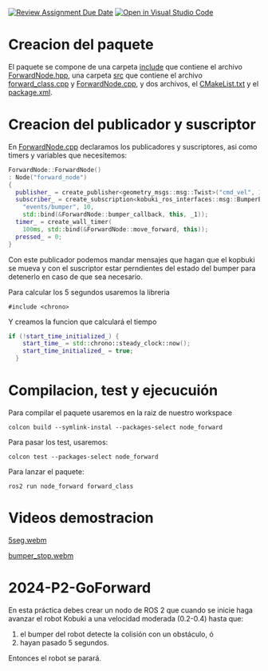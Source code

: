 [![Review Assignment Due Date](https://classroom.github.com/assets/deadline-readme-button-24ddc0f5d75046c5622901739e7c5dd533143b0c8e959d652212380cedb1ea36.svg)](https://classroom.github.com/a/79j9H7gG)
[![Open in Visual Studio Code](https://classroom.github.com/assets/open-in-vscode-718a45dd9cf7e7f842a935f5ebbe5719a5e09af4491e668f4dbf3b35d5cca122.svg)](https://classroom.github.com/online_ide?assignment_repo_id=13690311&assignment_repo_type=AssignmentRepo)

# Creacion del paquete
El paquete se compone de una carpeta [include](https://github.com/Docencia-fmrico/2024-p2-goforward-jmartinm2021/tree/main/node_forward/include/node_forward) que contiene el archivo [ForwardNode.hpp](https://github.com/Docencia-fmrico/2024-p2-goforward-jmartinm2021/blob/main/node_forward/include/node_forward/ForwardNode.hpp), una carpeta [src](https://github.com/Docencia-fmrico/2024-p2-goforward-jmartinm2021/tree/main/node_forward/src) que contiene el archivo [forward_class.cpp](https://github.com/Docencia-fmrico/2024-p2-goforward-jmartinm2021/blob/main/node_forward/src/forward_class.cpp) y [ForwardNode.cpp](https://github.com/Docencia-fmrico/2024-p2-goforward-jmartinm2021/blob/main/node_forward/src/node_forward/ForwardNode.cpp), y dos archivos, el [CMakeList.txt](https://github.com/Docencia-fmrico/2024-p2-goforward-jmartinm2021/blob/main/node_forward/CMakeLists.txt) y el [package.xml](https://github.com/Docencia-fmrico/2024-p2-goforward-jmartinm2021/blob/main/node_forward/package.xml).

# Creacion del publicador y suscriptor
En [ForwardNode.cpp](https://github.com/Docencia-fmrico/2024-p2-goforward-jmartinm2021/blob/main/node_forward/src/node_forward/ForwardNode.cpp) declaramos los publicadores y suscriptores, asi como timers y variables que necesitemos:
```cpp
ForwardNode::ForwardNode()
: Node("forward_node")
{
  publisher_ = create_publisher<geometry_msgs::msg::Twist>("cmd_vel", 10);
  subscriber_ = create_subscription<kobuki_ros_interfaces::msg::BumperEvent>(
    "events/bumper", 10,
    std::bind(&ForwardNode::bumper_callback, this, _1));
  timer_ = create_wall_timer(
    100ms, std::bind(&ForwardNode::move_forward, this));
  pressed_ = 0;
}
```

Con este publicador podemos mandar mensajes que hagan que el kopbuki se mueva y con el suscriptor estar perndientes del estado del bumper para detenerlo en caso de que sea necesario.

Para calcular los 5 segundos usaremos la libreria
```
#include <chrono>
```
Y creamos la funcion que calculará el tiempo
```cpp
if (!start_time_initialized_) {
    start_time_ = std::chrono::steady_clock::now();
    start_time_initialized_ = true;
  }
```

# Compilacion, test y ejecucuión
Para compilar el paquete usaremos en la raiz de nuestro workspace
```shell
colcon build --symlink-instal --packages-select node_forward
```

Para pasar los test, usaremos:
```shell
colcon test --packages-select node_forward
```

Para lanzar el paquete:
```shell
ros2 run node_forward forward_class
```
# Videos demostracion
[5seg.webm](https://github.com/Docencia-fmrico/2024-p2-goforward-jmartinm2021/assets/92941332/9d4b5ac2-482b-4740-a524-784a7a51fc10)

[bumper_stop.webm](https://github.com/Docencia-fmrico/2024-p2-goforward-jmartinm2021/assets/92941332/7484c2a6-fdc6-4307-9715-4ff8d8ac1d47)  

  
# 2024-P2-GoForward

En esta práctica debes crear un nodo de ROS 2 que cuando se inicie haga avanzar el robot Kobuki a una velocidad moderada (0.2-0.4) hasta que:

1. el bumper del robot detecte la colisión con un obstáculo, ó
2. hayan pasado 5 segundos.

Entonces el robot se parará. 


